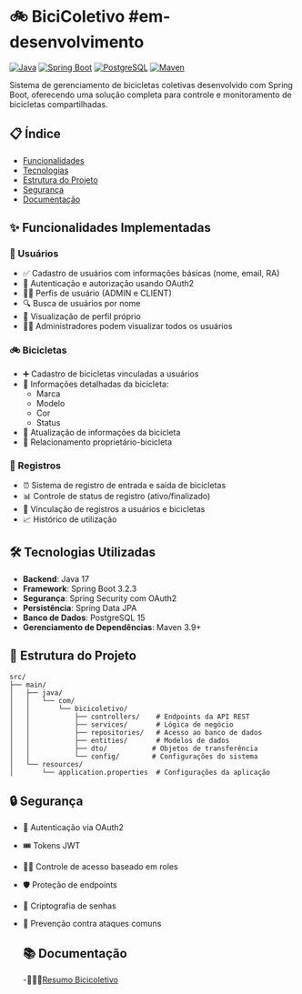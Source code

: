 # 🚲 BiciColetivo #em-desenvolvimento

[![Java](https://img.shields.io/badge/Java-17-orange.svg)](https://www.oracle.com/java/)
[![Spring Boot](https://img.shields.io/badge/Spring%20Boot-3.2.3-brightgreen.svg)](https://spring.io/projects/spring-boot)
[![PostgreSQL](https://img.shields.io/badge/PostgreSQL-15-blue.svg)](https://www.postgresql.org/)
[![Maven](https://img.shields.io/badge/Maven-3.9+-red.svg)](https://maven.apache.org/)

Sistema de gerenciamento de bicicletas coletivas desenvolvido com Spring Boot, oferecendo uma solução completa para controle e monitoramento de bicicletas compartilhadas.

## 📋 Índice
- [Funcionalidades](#-funcionalidades-implementadas)
- [Tecnologias](#-tecnologias-utilizadas)
- [Estrutura do Projeto](#-estrutura-do-projeto)
- [Segurança](#-segurança)
- [Documentação](#-documentação)

## ✨ Funcionalidades Implementadas

### 👥 Usuários
- ✅ Cadastro de usuários com informações básicas (nome, email, RA)
- 🔐 Autenticação e autorização usando OAuth2
- 👮‍♂️ Perfis de usuário (ADMIN e CLIENT)
- 🔍 Busca de usuários por nome
- 👤 Visualização de perfil próprio
- 👨‍💼 Administradores podem visualizar todos os usuários

### 🚲 Bicicletas
- ➕ Cadastro de bicicletas vinculadas a usuários
- 📝 Informações detalhadas da bicicleta:
  - Marca
  - Modelo
  - Cor
  - Status
- 🔄 Atualização de informações da bicicleta
- 🔗 Relacionamento proprietário-bicicleta

### 📝 Registros
- ⏰ Sistema de registro de entrada e saída de bicicletas
- 📊 Controle de status de registro (ativo/finalizado)
- 🔄 Vinculação de registros a usuários e bicicletas
- 📈 Histórico de utilização

## 🛠 Tecnologias Utilizadas
- **Backend**: Java 17
- **Framework**: Spring Boot 3.2.3
- **Segurança**: Spring Security com OAuth2
- **Persistência**: Spring Data JPA
- **Banco de Dados**: PostgreSQL 15
- **Gerenciamento de Dependências**: Maven 3.9+

## 📁 Estrutura do Projeto
```
src/
├── main/
│   ├── java/
│   │   └── com/
│   │       └── bicicoletivo/
│   │           ├── controllers/    # Endpoints da API REST
│   │           ├── services/       # Lógica de negócio
│   │           ├── repositories/   # Acesso ao banco de dados
│   │           ├── entities/       # Modelos de dados
│   │           ├── dto/           # Objetos de transferência
│   │           └── config/        # Configurações do sistema
│   └── resources/
│       └── application.properties  # Configurações da aplicação
```

## 🔒 Segurança
- 🔐 Autenticação via OAuth2
- 🎟️ Tokens JWT
- 👮‍♂️ Controle de acesso baseado em roles
- 🛡️ Proteção de endpoints
- 🔑 Criptografia de senhas
- 🚫 Prevenção contra ataques comuns

  ## 📚 Documentação
  -🧑🏻‍💻[Resumo Bicicoletivo](docs/bicicoletivo_resume.pdf)
